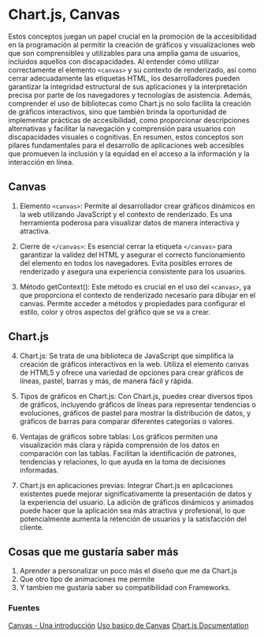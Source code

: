 
# Chart.js, Canvas

Estos conceptos juegan un papel crucial en la promoción de la accesibilidad en la programación al permitir la creación de gráficos y visualizaciones web que son comprensibles y utilizables para una amplia gama de usuarios, incluidos aquellos con discapacidades. Al entender cómo utilizar correctamente el elemento `<canvas>` y su contexto de renderizado, así como cerrar adecuadamente las etiquetas HTML, los desarrolladores pueden garantizar la integridad estructural de sus aplicaciones y la interpretación precisa por parte de los navegadores y tecnologías de asistencia. Además, comprender el uso de bibliotecas como Chart.js no solo facilita la creación de gráficos interactivos, sino que también brinda la oportunidad de implementar prácticas de accesibilidad, como proporcionar descripciones alternativas y facilitar la navegación y comprensión para usuarios con discapacidades visuales o cognitivas. En resumen, estos conceptos son pilares fundamentales para el desarrollo de aplicaciones web accesibles que promueven la inclusión y la equidad en el acceso a la información y la interacción en línea.

## Canvas

1. Elemento `<canvas>`: Permite al desarrollador crear gráficos dinámicos en la web utilizando JavaScript y el contexto de renderizado. Es una herramienta poderosa para visualizar datos de manera interactiva y atractiva.

2. Cierre de `</canvas>`: Es esencial cerrar la etiqueta `</canvas>` para garantizar la validez del HTML y asegurar el correcto funcionamiento del elemento en todos los navegadores. Evita posibles errores de renderizado y asegura una experiencia consistente para los usuarios.

3. Método getContext(): Este método es crucial en el uso del `<canvas>`, ya que proporciona el contexto de renderizado necesario para dibujar en el canvas. Permite acceder a métodos y propiedades para configurar el estilo, color y otros aspectos del gráfico que se va a crear.

## Chart.js

4. Chart.js: Se trata de una biblioteca de JavaScript que simplifica la creación de gráficos interactivos en la web. Utiliza el elemento canvas de HTML5 y ofrece una variedad de opciones para crear gráficos de líneas, pastel, barras y más, de manera fácil y rápida.

5. Tipos de gráficos en Chart.js: Con Chart.js, puedes crear diversos tipos de gráficos, incluyendo gráficos de líneas para representar tendencias o evoluciones, gráficos de pastel para mostrar la distribución de datos, y gráficos de barras para comparar diferentes categorías o valores.

6. Ventajas de gráficos sobre tablas: Los gráficos permiten una visualización más clara y rápida comprensión de los datos en comparación con las tablas. Facilitan la identificación de patrones, tendencias y relaciones, lo que ayuda en la toma de decisiones informadas.

7. Chart.js en aplicaciones previas: Integrar Chart.js en aplicaciones existentes puede mejorar significativamente la presentación de datos y la experiencia del usuario. La adición de gráficos dinámicos y animados puede hacer que la aplicación sea más atractiva y profesional, lo que potencialmente aumenta la retención de usuarios y la satisfacción del cliente.

## Cosas que me gustaría saber más

1. Aprender a personalizar un poco más el diseño que me da Chart.js
2. Que otro tipo de animaciones me permite
3. Y tambien me gustaría saber su compatibilidad con Frameworks.

### Fuentes

[Canvas - Una introducción](https://w3.unpocodetodo.info/canvas/introduccion.php)
[Uso basico de Canvas](https://developer.mozilla.org/es/docs/Web/API/Canvas_API/Tutorial/Basic_usage)
[Chart.js Documentation](http://www.chartjs.org/docs/)

